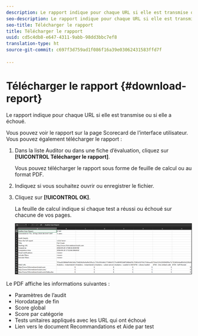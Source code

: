 ```yaml
---
description: Le rapport indique pour chaque URL si elle est transmise ou si elle a échoué.
seo-description: Le rapport indique pour chaque URL si elle est transmise ou si elle a échoué.
seo-title: Télécharger le rapport
title: Télécharger le rapport
uuid: cd5c4db8-e647-4311-9abb-98dd3bbc7ef8
translation-type: ht
source-git-commit: c697f3d759ad1f086f16a39e03062431583ffd7f

---
```



# Télécharger le rapport {#download-report}

Le rapport indique pour chaque URL si elle est transmise ou si elle a échoué.

Vous pouvez voir le rapport sur la page Scorecard de l’interface utilisateur. Vous pouvez également télécharger le rapport :

1. Dans la liste Auditor ou dans une fiche d’évaluation, cliquez sur **[!UICONTROL Télécharger le rapport]**.

   Vous pouvez télécharger le rapport sous forme de feuille de calcul ou au format PDF.
1. Indiquez si vous souhaitez ouvrir ou enregistrer le fichier.

1. Cliquez sur **[!UICONTROL OK]**.

   La feuille de calcul indique si chaque test a réussi ou échoué sur chacune de vos pages.

   ![](assets/sheet.png)

Le PDF affiche les informations suivantes :

* Paramètres de l’audit
* Horodatage de fin
* Score global
* Score par catégorie
* Tests unitaires appliqués avec les URL qui ont échoué
* Lien vers le document Recommandations et Aide par test
